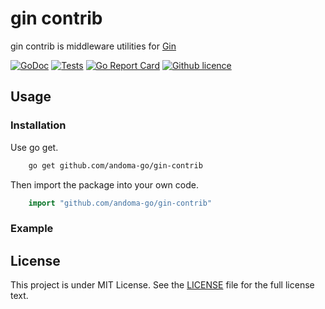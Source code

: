 # gin contrib

gin contrib is middleware utilities for [Gin](https://github.com/gin-gonic/gin)

[![GoDoc](https://godoc.org/github.com/andoma-go/gin-contrib?status.svg)](https://godoc.org/github.com/andoma-go/gin-contrib)
[![Tests](https://github.com/andoma-go/gin-contrib/actions/workflows/test.yml/badge.svg?branch=main)](https://github.com/andoma-go/gin-contrib/actions/workflows/test.yml)
[![Go Report Card](https://goreportcard.com/badge/github.com/andoma-go/gin-contrib)](https://goreportcard.com/report/github.com/andoma-go/gin-contrib)
[![Github licence](https://img.shields.io/github/license/andoma-go/gin-contrib)](https://raw.githubusercontent.com/andoma-go/gin-contrib/master/LICENSE)

## Usage

### Installation

Use go get.

```bash
    go get github.com/andoma-go/gin-contrib
```

Then import the package into your own code.

```go
    import "github.com/andoma-go/gin-contrib"
```

### Example

## License

This project is under MIT License. See the [LICENSE](LICENSE) file for the full license text.
